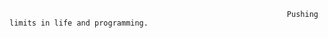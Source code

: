                                                                   Pushing limits in life and programming.
